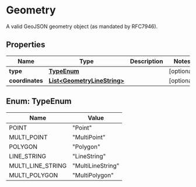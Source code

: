 

# Geometry

A valid GeoJSON geometry object (as mandated by RFC7946). 

## Properties

| Name | Type | Description | Notes |
|------------ | ------------- | ------------- | -------------|
|**type** | [**TypeEnum**](#TypeEnum) |  |  [optional] |
|**coordinates** | [**List&lt;GeometryLineString&gt;**](GeometryLineString.md) |  |  [optional] |



## Enum: TypeEnum

| Name | Value |
|---- | -----|
| POINT | &quot;Point&quot; |
| MULTI_POINT | &quot;MultiPoint&quot; |
| POLYGON | &quot;Polygon&quot; |
| LINE_STRING | &quot;LineString&quot; |
| MULTI_LINE_STRING | &quot;MultiLineString&quot; |
| MULTI_POLYGON | &quot;MultiPolygon&quot; |



